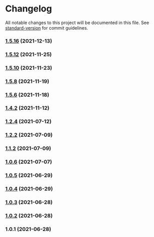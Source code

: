 # Changelog

All notable changes to this project will be documented in this file. See [standard-version](https://github.com/conventional-changelog/standard-version) for commit guidelines.

### [1.5.16](https://github.com/koatty/koatty_router/compare/v1.5.12...v1.5.16) (2021-12-13)

### [1.5.12](https://github.com/koatty/koatty_router/compare/v1.5.10...v1.5.12) (2021-11-25)

### [1.5.10](https://github.com/koatty/koatty_router/compare/v1.5.8...v1.5.10) (2021-11-23)

### [1.5.8](https://github.com/koatty/koatty_router/compare/v1.5.6...v1.5.8) (2021-11-19)

### [1.5.6](https://github.com/koatty/koatty_router/compare/v1.4.2...v1.5.6) (2021-11-18)

### [1.4.2](https://github.com/koatty/koatty_router/compare/v1.2.4...v1.4.2) (2021-11-12)

### [1.2.4](https://github.com/koatty/koatty_router/compare/v1.2.2...v1.2.4) (2021-07-12)

### [1.2.2](https://github.com/koatty/koatty_router/compare/v1.1.2...v1.2.2) (2021-07-09)

### [1.1.2](https://github.com/koatty/koatty_router/compare/v1.0.6...v1.1.2) (2021-07-09)

### [1.0.6](https://github.com/koatty/koatty_router/compare/v1.0.5...v1.0.6) (2021-07-07)

### [1.0.5](https://github.com/koatty/koatty_router/compare/v1.0.4...v1.0.5) (2021-06-29)

### [1.0.4](https://github.com/koatty/koatty_router/compare/v1.0.3...v1.0.4) (2021-06-29)

### [1.0.3](https://github.com/koatty/koatty_router/compare/v1.0.2...v1.0.3) (2021-06-28)

### [1.0.2](https://github.com/koatty/koatty_router/compare/v1.0.1...v1.0.2) (2021-06-28)

### 1.0.1 (2021-06-28)
